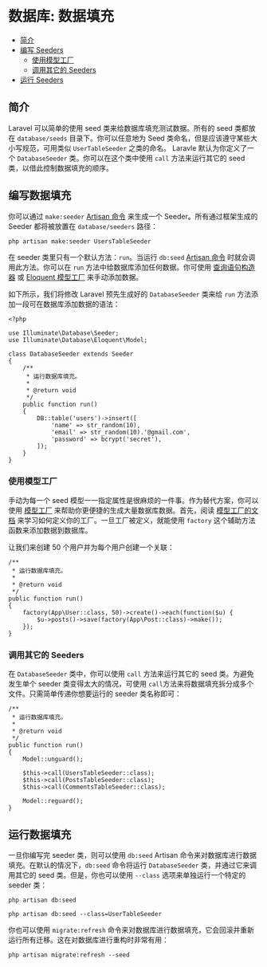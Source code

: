 # 数据库: 数据填充

- [简介](#introduction)
- [编写 Seeders](#writing-seeders)
    - [使用模型工厂](#using-model-factories)
    - [调用其它的 Seeders](#calling-additional-seeders)
- [运行 Seeders](#running-seeders)

<a name="introduction"></a>
## 简介

Laravel 可以简单的使用 seed 类来给数据库填充测试数据。所有的 seed 类都放在 `database/seeds` 目录下。你可以任意地为 Seed 类命名，但是应该遵守某些大小写规范，可用类似 `UserTableSeeder` 之类的命名。 Laravle 默认为你定义了一个 `DatabaseSeeder` 类。你可以在这个类中使用 `call` 方法来运行其它的 seed 类，以借此控制数据填充的顺序。

<a name="writing-seeders"></a>
## 编写数据填充

你可以通过 `make:seeder` [Artisan 命令](/docs/{{version}}/artisan) 来生成一个 Seeder。所有通过框架生成的 Seeder 都将被放置在 `database/seeders` 路径：

    php artisan make:seeder UsersTableSeeder

在 seeder 类里只有一个默认方法：`run`。当运行 `db:seed` [Artisan 命令](/docs/{{version}}/artisan) 时就会调用此方法。你可以在 `run` 方法中给数据库添加任何数据。你可使用 [查询语句构造器](/docs/{{version}}/queries) 或 [Eloquent 模型工厂](/docs/{{version}}/testing#model-factories) 来手动添加数据。

如下所示，我们将修改 Laravel 预先生成好的 `DatabaseSeeder` 类来给 `run` 方法添加一段可在数据库添加数据的语法：

    <?php

    use Illuminate\Database\Seeder;
    use Illuminate\Database\Eloquent\Model;

    class DatabaseSeeder extends Seeder
    {
        /**
         * 运行数据库填充。
         *
         * @return void
         */
        public function run()
        {
            DB::table('users')->insert([
                'name' => str_random(10),
                'email' => str_random(10).'@gmail.com',
                'password' => bcrypt('secret'),
            ]);
        }
    }

<a name="using-model-factories"></a>
### 使用模型工厂

手动为每一个 seed 模型一一指定属性是很麻烦的一件事。作为替代方案，你可以使用 [模型工厂](/docs/{{version}}/testing#model-factories) 来帮助你更便捷的生成大量数据库数据。首先，阅读 [模型工厂的文档](/docs/{{version}}/testing#model-factories) 来学习如何定义你的工厂。一旦工厂被定义，就能使用 `factory` 这个辅助方法函数来添加数据到数据库。

让我们来创建 50 个用户并为每个用户创建一个关联：

    /**
     * 运行数据库填充。
     *
     * @return void
     */
    public function run()
    {
        factory(App\User::class, 50)->create()->each(function($u) {
            $u->posts()->save(factory(App\Post::class)->make());
        });
    }

<a name="calling-additional-seeders"></a>
### 调用其它的 Seeders

在 `DatabaseSeeder` 类中，你可以使用 `call` 方法来运行其它的 seed 类。为避免发生单个 seeder 类变得太大的情况，可使用 `call`方法来将数据填充拆分成多个文件。只需简单传递你想要运行的 seeder 类名称即可：

    /**
     * 运行数据库填充。
     *
     * @return void
     */
    public function run()
    {
        Model::unguard();

        $this->call(UsersTableSeeder::class);
        $this->call(PostsTableSeeder::class);
        $this->call(CommentsTableSeeder::class);

        Model::reguard();
    }

<a name="running-seeders"></a>
## 运行数据填充

一旦你编写完 seeder 类，则可以使用 `db:seed` Artisan 命令来对数据库进行数据填充。在默认的情况下，`db:seed` 命令将运行 `DatabaseSeeder` 类，并通过它来调用其它的 seed 类。但是，你也可以使用 `--class` 选项来单独运行一个特定的 seeder 类：

    php artisan db:seed

    php artisan db:seed --class=UserTableSeeder

你也可以使用 `migrate:refresh` 命令来对数据库进行数据填充，它会回滚并重新运行所有迁移。这在对数据库进行重构时非常有用：

    php artisan migrate:refresh --seed
